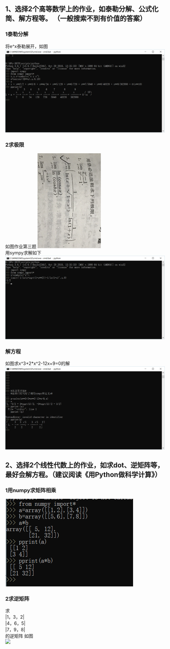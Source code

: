 ## 1、选择2个高等数学上的作业，如泰勒分解、公式化简、解方程等。 （一般搜索不到有价值的答案）
### 1泰勒分解
将e^x泰勒展开，如图
![](images/泰勒展开.png)

### 2求极限
如图作业第三题
<img src="images/tititi.jpg" width="200" height="300" />   
用sympy求解如下
![](images/limit.png)  

### 解方程
 如图求x^3+2*x^2-12x+9=0的解  
 ![](images/10086.png)


## 2、选择2个线性代数上的作业，如求dot、逆矩阵等，最好会解方程。（建议阅读《用Python做科学计算》）

### 1用numpy求矩阵相乘
![](images/axb.png)

### 2求逆矩阵
求  
|1，3，2|  
|4，6，5|  
|7，9，8|   
的逆矩阵   如图  
![](images/逆.png) 
